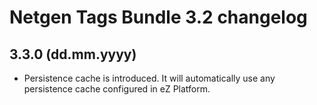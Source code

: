Netgen Tags Bundle 3.2 changelog
================================

3.3.0 (dd.mm.yyyy)
------------------

* Persistence cache is introduced. It will automatically use any persistence cache configured in eZ Platform.
